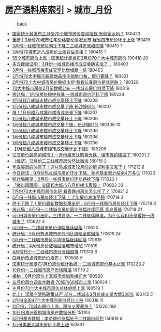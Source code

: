 [房产语料库索引](../../README.md)  > [城市_月份](城市_月份.md)
====
> [back](../README.md)

- [国家统计局发布三月份70个城市房价变动指数 有你家乡吗？](http://jkwz.applinzi.com/ittc/7095249619640648714.html#%E5%9B%BD%E5%AE%B6%E7%BB%9F%E8%AE%A1%E5%B1%80%E5%8F%91%E5%B8%83%E4%B8%89%E6%9C%88%E4%BB%BD70%E4%B8%AA%E5%9F%8E%E5%B8%82%E6%88%BF%E4%BB%B7%E5%8F%98%E5%8A%A8%E6%8C%87%E6%95%B0+%E6%9C%89%E4%BD%A0%E5%AE%B6%E4%B9%A1%E5%90%97%EF%BC%9F) 180423  
- [重磅 | 3月份70城市住宅价格变动情况发布 我省四市房价环比上涨](http://jkwz.applinzi.com/ittc/7093700667724268560.html#%E9%87%8D%E7%A3%85+%7C+3%E6%9C%88%E4%BB%BD70%E5%9F%8E%E5%B8%82%E4%BD%8F%E5%AE%85%E4%BB%B7%E6%A0%BC%E5%8F%98%E5%8A%A8%E6%83%85%E5%86%B5%E5%8F%91%E5%B8%83+%E6%88%91%E7%9C%81%E5%9B%9B%E5%B8%82%E6%88%BF%E4%BB%B7%E7%8E%AF%E6%AF%94%E4%B8%8A%E6%B6%A8) 180419  
- [3月份一线城市房价同比下降二三线城市涨幅回落](http://jkwz.applinzi.com/ittc/7093601120025052166.html#3%E6%9C%88%E4%BB%BD%E4%B8%80%E7%BA%BF%E5%9F%8E%E5%B8%82%E6%88%BF%E4%BB%B7%E5%90%8C%E6%AF%94%E4%B8%8B%E9%99%8D%E4%BA%8C%E4%B8%89%E7%BA%BF%E5%9F%8E%E5%B8%82%E6%B6%A8%E5%B9%85%E5%9B%9E%E8%90%BD) 180419 *1* 
- [3月份70城市近八成房价上涨背后真相？](http://jkwz.applinzi.com/ittc/7093457838011843595.html#3%E6%9C%88%E4%BB%BD70%E5%9F%8E%E5%B8%82%E8%BF%91%E5%85%AB%E6%88%90%E6%88%BF%E4%BB%B7%E4%B8%8A%E6%B6%A8%E8%83%8C%E5%90%8E%E7%9C%9F%E7%9B%B8%EF%BC%9F) 180418 *1* 
- [55个城市房价上涨！国家统计局发布3月份70个大中城市房价](http://jkwz.applinzi.com/ittc/7093420779419206672.html#55%E4%B8%AA%E5%9F%8E%E5%B8%82%E6%88%BF%E4%BB%B7%E4%B8%8A%E6%B6%A8%EF%BC%81%E5%9B%BD%E5%AE%B6%E7%BB%9F%E8%AE%A1%E5%B1%80%E5%8F%91%E5%B8%833%E6%9C%88%E4%BB%BD70%E4%B8%AA%E5%A4%A7%E4%B8%AD%E5%9F%8E%E5%B8%82%E6%88%BF%E4%BB%B7) 180418 *20* 
- [多方数据证明：3月份一线城市楼市成交量确实涨了！](http://jkwz.applinzi.com/ittc/7087816806335251473.html#%E5%A4%9A%E6%96%B9%E6%95%B0%E6%8D%AE%E8%AF%81%E6%98%8E%EF%BC%9A3%E6%9C%88%E4%BB%BD%E4%B8%80%E7%BA%BF%E5%9F%8E%E5%B8%82%E6%A5%BC%E5%B8%82%E6%88%90%E4%BA%A4%E9%87%8F%E7%A1%AE%E5%AE%9E%E6%B6%A8%E4%BA%86%EF%BC%81) 180403  
- [3月份一线城市楼市成交环比增幅超一倍](http://jkwz.applinzi.com/ittc/7087795282333139984.html#3%E6%9C%88%E4%BB%BD%E4%B8%80%E7%BA%BF%E5%9F%8E%E5%B8%82%E6%A5%BC%E5%B8%82%E6%88%90%E4%BA%A4%E7%8E%AF%E6%AF%94%E5%A2%9E%E5%B9%85%E8%B6%85%E4%B8%80%E5%80%8D) 180403  
- [2月份70大中城市新建商品住宅销售价格，房价要降？](http://jkwz.applinzi.com/ittc/7083028599508829201.html#2%E6%9C%88%E4%BB%BD70%E5%A4%A7%E4%B8%AD%E5%9F%8E%E5%B8%82%E6%96%B0%E5%BB%BA%E5%95%86%E5%93%81%E4%BD%8F%E5%AE%85%E9%94%80%E5%94%AE%E4%BB%B7%E6%A0%BC%EF%BC%8C%E6%88%BF%E4%BB%B7%E8%A6%81%E9%99%8D%EF%BC%9F) 180321  
- [2月份70个大中城市房价数据出炉 看看长春房价是涨是跌？](http://jkwz.applinzi.com/ittc/7082478171364787206.html#2%E6%9C%88%E4%BB%BD70%E4%B8%AA%E5%A4%A7%E4%B8%AD%E5%9F%8E%E5%B8%82%E6%88%BF%E4%BB%B7%E6%95%B0%E6%8D%AE%E5%87%BA%E7%82%89+%E7%9C%8B%E7%9C%8B%E9%95%BF%E6%98%A5%E6%88%BF%E4%BB%B7%E6%98%AF%E6%B6%A8%E6%98%AF%E8%B7%8C%EF%BC%9F) 180320  
- [70大中城市房价2月份数据公布 一线城市房价继续下降](http://jkwz.applinzi.com/ittc/7082255421819847697.html#70%E5%A4%A7%E4%B8%AD%E5%9F%8E%E5%B8%82%E6%88%BF%E4%BB%B72%E6%9C%88%E4%BB%BD%E6%95%B0%E6%8D%AE%E5%85%AC%E5%B8%83+%E4%B8%80%E7%BA%BF%E5%9F%8E%E5%B8%82%E6%88%BF%E4%BB%B7%E7%BB%A7%E7%BB%AD%E4%B8%8B%E9%99%8D) 180319  
- [统计局：1月份房价稳中有降 一线城市房价环比下降](http://jkwz.applinzi.com/ittc/7073594714995819530.html#%E7%BB%9F%E8%AE%A1%E5%B1%80%EF%BC%9A1%E6%9C%88%E4%BB%BD%E6%88%BF%E4%BB%B7%E7%A8%B3%E4%B8%AD%E6%9C%89%E9%99%8D+%E4%B8%80%E7%BA%BF%E5%9F%8E%E5%B8%82%E6%88%BF%E4%BB%B7%E7%8E%AF%E6%AF%94%E4%B8%8B%E9%99%8D) 180224  
- [1月份超八成城市楼市成交量环比下降](http://jkwz.applinzi.com/ittc/7067751543090988049.html#1%E6%9C%88%E4%BB%BD%E8%B6%85%E5%85%AB%E6%88%90%E5%9F%8E%E5%B8%82%E6%A5%BC%E5%B8%82%E6%88%90%E4%BA%A4%E9%87%8F%E7%8E%AF%E6%AF%94%E4%B8%8B%E9%99%8D) 180208  
- [1月份超八成城市楼市成交量下降 长沙降61%](http://jkwz.applinzi.com/ittc/7067276218879968262.html#1%E6%9C%88%E4%BB%BD%E8%B6%85%E5%85%AB%E6%88%90%E5%9F%8E%E5%B8%82%E6%A5%BC%E5%B8%82%E6%88%90%E4%BA%A4%E9%87%8F%E4%B8%8B%E9%99%8D+%E9%95%BF%E6%B2%99%E9%99%8D61%25) 180207  
- [降！1月份超八成城市楼市成交量下降](http://jkwz.applinzi.com/ittc/7067245722254967825.html#%E9%99%8D%EF%BC%811%E6%9C%88%E4%BB%BD%E8%B6%85%E5%85%AB%E6%88%90%E5%9F%8E%E5%B8%82%E6%A5%BC%E5%B8%82%E6%88%90%E4%BA%A4%E9%87%8F%E4%B8%8B%E9%99%8D) 180207  
- [1月份超八成城市楼市成交量环比下降](http://jkwz.applinzi.com/ittc/7066903074939864080.html#1%E6%9C%88%E4%BB%BD%E8%B6%85%E5%85%AB%E6%88%90%E5%9F%8E%E5%B8%82%E6%A5%BC%E5%B8%82%E6%88%90%E4%BA%A4%E9%87%8F%E7%8E%AF%E6%AF%94%E4%B8%8B%E9%99%8D) 180206  
- [1月份超八成城市楼市成交量下降，长沙降61%](http://jkwz.applinzi.com/ittc/7066898744841077771.html#1%E6%9C%88%E4%BB%BD%E8%B6%85%E5%85%AB%E6%88%90%E5%9F%8E%E5%B8%82%E6%A5%BC%E5%B8%82%E6%88%90%E4%BA%A4%E9%87%8F%E4%B8%8B%E9%99%8D%EF%BC%8C%E9%95%BF%E6%B2%99%E9%99%8D61%25) 180206 *10* 
- [1月份超八成城市楼市成交量环比下降](http://jkwz.applinzi.com/ittc/7066895504099509254.html#1%E6%9C%88%E4%BB%BD%E8%B6%85%E5%85%AB%E6%88%90%E5%9F%8E%E5%B8%82%E6%A5%BC%E5%B8%82%E6%88%90%E4%BA%A4%E9%87%8F%E7%8E%AF%E6%AF%94%E4%B8%8B%E9%99%8D) 180206  
- [1月份超八成城市楼市成交量环比下降](http://jkwz.applinzi.com/ittc/7066882659832038407.html#1%E6%9C%88%E4%BB%BD%E8%B6%85%E5%85%AB%E6%88%90%E5%9F%8E%E5%B8%82%E6%A5%BC%E5%B8%82%E6%88%90%E4%BA%A4%E9%87%8F%E7%8E%AF%E6%AF%94%E4%B8%8B%E9%99%8D) 180206  
- [1月份超八成城市楼市成交量环比下降](http://jkwz.applinzi.com/ittc/7066874466141733899.html#1%E6%9C%88%E4%BB%BD%E8%B6%85%E5%85%AB%E6%88%90%E5%9F%8E%E5%B8%82%E6%A5%BC%E5%B8%82%E6%88%90%E4%BA%A4%E9%87%8F%E7%8E%AF%E6%AF%94%E4%B8%8B%E9%99%8D) 180206  
- [【1月份超八成城市楼市成交量环比下降】](http://jkwz.applinzi.com/ittc/7066763084402525194.html#%E3%80%901%E6%9C%88%E4%BB%BD%E8%B6%85%E5%85%AB%E6%88%90%E5%9F%8E%E5%B8%82%E6%A5%BC%E5%B8%82%E6%88%90%E4%BA%A4%E9%87%8F%E7%8E%AF%E6%AF%94%E4%B8%8B%E9%99%8D%E3%80%91) 180206  
- [江苏房价最高的城市！一月份楼市认购量大跌，楼市真的降温了](http://jkwz.applinzi.com/ittc/7065054405001217035.html#%E6%B1%9F%E8%8B%8F%E6%88%BF%E4%BB%B7%E6%9C%80%E9%AB%98%E7%9A%84%E5%9F%8E%E5%B8%82%EF%BC%81%E4%B8%80%E6%9C%88%E4%BB%BD%E6%A5%BC%E5%B8%82%E8%AE%A4%E8%B4%AD%E9%87%8F%E5%A4%A7%E8%B7%8C%EF%BC%8C%E6%A5%BC%E5%B8%82%E7%9C%9F%E7%9A%84%E9%99%8D%E6%B8%A9%E4%BA%86) 180201 *2* 
- [（经济）12月份二三线城市房价环比微涨](http://jkwz.applinzi.com/ittc/7059870372390765574.html#%EF%BC%88%E7%BB%8F%E6%B5%8E%EF%BC%8912%E6%9C%88%E4%BB%BD%E4%BA%8C%E4%B8%89%E7%BA%BF%E5%9F%8E%E5%B8%82%E6%88%BF%E4%BB%B7%E7%8E%AF%E6%AF%94%E5%BE%AE%E6%B6%A8) 180118 *2* 
- [年底买房的注意了！这些热点城市12月份的房贷利率又涨了！](http://jkwz.applinzi.com/ittc/7046498731698947089.html#%E5%B9%B4%E5%BA%95%E4%B9%B0%E6%88%BF%E7%9A%84%E6%B3%A8%E6%84%8F%E4%BA%86%EF%BC%81%E8%BF%99%E4%BA%9B%E7%83%AD%E7%82%B9%E5%9F%8E%E5%B8%8212%E6%9C%88%E4%BB%BD%E7%9A%84%E6%88%BF%E8%B4%B7%E5%88%A9%E7%8E%87%E5%8F%88%E6%B6%A8%E4%BA%86%EF%BC%81) 171213 *8* 
- [今日财讯：9月份热点城市房价环比下降，养老基金累计结余4万多亿](http://jkwz.applinzi.com/ittc/7027688990810047504.html#%E4%BB%8A%E6%97%A5%E8%B4%A2%E8%AE%AF%EF%BC%9A9%E6%9C%88%E4%BB%BD%E7%83%AD%E7%82%B9%E5%9F%8E%E5%B8%82%E6%88%BF%E4%BB%B7%E7%8E%AF%E6%AF%94%E4%B8%8B%E9%99%8D%EF%BC%8C%E5%85%BB%E8%80%81%E5%9F%BA%E9%87%91%E7%B4%AF%E8%AE%A1%E7%BB%93%E4%BD%994%E4%B8%87%E5%A4%9A%E4%BA%BF) 171023  
- [统计局解读：9月份一线城市房价环比持续下降](http://jkwz.applinzi.com/ittc/7027565861123130384.html#%E7%BB%9F%E8%AE%A1%E5%B1%80%E8%A7%A3%E8%AF%BB%EF%BC%9A9%E6%9C%88%E4%BB%BD%E4%B8%80%E7%BA%BF%E5%9F%8E%E5%B8%82%E6%88%BF%E4%BB%B7%E7%8E%AF%E6%AF%94%E6%8C%81%E7%BB%AD%E4%B8%8B%E9%99%8D) 171023 *1* 
- [「楼市晴雨图」全国15大城市八月份楼市表现！](http://jkwz.applinzi.com/ittc/7016194089324905489.html#%E3%80%8C%E6%A5%BC%E5%B8%82%E6%99%B4%E9%9B%A8%E5%9B%BE%E3%80%8D%E5%85%A8%E5%9B%BD15%E5%A4%A7%E5%9F%8E%E5%B8%82%E5%85%AB%E6%9C%88%E4%BB%BD%E6%A5%BC%E5%B8%82%E8%A1%A8%E7%8E%B0%EF%BC%81) 170922 *33* 
- [7月份70大中城市房价出炉 看看赣州房价怎么样了？](http://jkwz.applinzi.com/ittc/7004279729153377297.html#7%E6%9C%88%E4%BB%BD70%E5%A4%A7%E4%B8%AD%E5%9F%8E%E5%B8%82%E6%88%BF%E4%BB%B7%E5%87%BA%E7%82%89+%E7%9C%8B%E7%9C%8B%E8%B5%A3%E5%B7%9E%E6%88%BF%E4%BB%B7%E6%80%8E%E4%B9%88%E6%A0%B7%E4%BA%86%EF%BC%9F) 170821 *2* 
- [6月份一线城市房价环比下降 上半年房价总体平稳](http://jkwz.applinzi.com/ittc/6991907181405144080.html#6%E6%9C%88%E4%BB%BD%E4%B8%80%E7%BA%BF%E5%9F%8E%E5%B8%82%E6%88%BF%E4%BB%B7%E7%8E%AF%E6%AF%94%E4%B8%8B%E9%99%8D+%E4%B8%8A%E5%8D%8A%E5%B9%B4%E6%88%BF%E4%BB%B7%E6%80%BB%E4%BD%93%E5%B9%B3%E7%A8%B3) 170719 *3* 
- [终于下跌了！房价最新数据劲爆出炉：6月份一线城市房价环比下降](http://jkwz.applinzi.com/ittc/6991779267963520016.html#%E7%BB%88%E4%BA%8E%E4%B8%8B%E8%B7%8C%E4%BA%86%EF%BC%81%E6%88%BF%E4%BB%B7%E6%9C%80%E6%96%B0%E6%95%B0%E6%8D%AE%E5%8A%B2%E7%88%86%E5%87%BA%E7%82%89%EF%BC%9A6%E6%9C%88%E4%BB%BD%E4%B8%80%E7%BA%BF%E5%9F%8E%E5%B8%82%E6%88%BF%E4%BB%B7%E7%8E%AF%E6%AF%94%E4%B8%8B%E9%99%8D) 170718 *3* 
- [统计局：6月份一二线城市房价同比涨幅连续回落 青岛再降](http://jkwz.applinzi.com/ittc/6991673163212391440.html#%E7%BB%9F%E8%AE%A1%E5%B1%80%EF%BC%9A6%E6%9C%88%E4%BB%BD%E4%B8%80%E4%BA%8C%E7%BA%BF%E5%9F%8E%E5%B8%82%E6%88%BF%E4%BB%B7%E5%90%8C%E6%AF%94%E6%B6%A8%E5%B9%85%E8%BF%9E%E7%BB%AD%E5%9B%9E%E8%90%BD+%E9%9D%92%E5%B2%9B%E5%86%8D%E9%99%8D) 170718 *21* 
- [5月份城市房价出炉，三线领涨，一二线继续降温，为什么我们还是看好一线城市？](http://jkwz.applinzi.com/ittc/6981617477539595268.html#5%E6%9C%88%E4%BB%BD%E5%9F%8E%E5%B8%82%E6%88%BF%E4%BB%B7%E5%87%BA%E7%82%89%EF%BC%8C%E4%B8%89%E7%BA%BF%E9%A2%86%E6%B6%A8%EF%BC%8C%E4%B8%80%E4%BA%8C%E7%BA%BF%E7%BB%A7%E7%BB%AD%E9%99%8D%E6%B8%A9%EF%BC%8C%E4%B8%BA%E4%BB%80%E4%B9%88%E6%88%91%E4%BB%AC%E8%BF%98%E6%98%AF%E7%9C%8B%E5%A5%BD%E4%B8%80%E7%BA%BF%E5%9F%8E%E5%B8%82%EF%BC%9F) 170622 *3* 
- [5月份一、二线城市房价涨幅继续回落](http://jkwz.applinzi.com/ittc/6981116160329122821.html#5%E6%9C%88%E4%BB%BD%E4%B8%80%E3%80%81%E4%BA%8C%E7%BA%BF%E5%9F%8E%E5%B8%82%E6%88%BF%E4%BB%B7%E6%B6%A8%E5%B9%85%E7%BB%A7%E7%BB%AD%E5%9B%9E%E8%90%BD) 170620  
- [统计局：5月份热点城市房价同比涨幅全部回落](http://jkwz.applinzi.com/ittc/6980826888321631236.html#%E7%BB%9F%E8%AE%A1%E5%B1%80%EF%BC%9A5%E6%9C%88%E4%BB%BD%E7%83%AD%E7%82%B9%E5%9F%8E%E5%B8%82%E6%88%BF%E4%BB%B7%E5%90%8C%E6%AF%94%E6%B6%A8%E5%B9%85%E5%85%A8%E9%83%A8%E5%9B%9E%E8%90%BD) 170619 *24* 
- [5月份一二线城市房价平均涨幅继续回落](http://jkwz.applinzi.com/ittc/6980818307023111172.html#5%E6%9C%88%E4%BB%BD%E4%B8%80%E4%BA%8C%E7%BA%BF%E5%9F%8E%E5%B8%82%E6%88%BF%E4%BB%B7%E5%B9%B3%E5%9D%87%E6%B6%A8%E5%B9%85%E7%BB%A7%E7%BB%AD%E5%9B%9E%E8%90%BD) 170619  
- [统计局：4月份房价涨幅回落城市增加](http://jkwz.applinzi.com/ittc/6969332734890607621.html#%E7%BB%9F%E8%AE%A1%E5%B1%80%EF%BC%9A4%E6%9C%88%E4%BB%BD%E6%88%BF%E4%BB%B7%E6%B6%A8%E5%B9%85%E5%9B%9E%E8%90%BD%E5%9F%8E%E5%B8%82%E5%A2%9E%E5%8A%A0) 170519  
- [4月份15个一二线城市房价涨幅回落](http://jkwz.applinzi.com/ittc/6969256665755943940.html#4%E6%9C%88%E4%BB%BD15%E4%B8%AA%E4%B8%80%E4%BA%8C%E7%BA%BF%E5%9F%8E%E5%B8%82%E6%88%BF%E4%BB%B7%E6%B6%A8%E5%B9%85%E5%9B%9E%E8%90%BD) 170519 *6* 
- [四月份热点城市房价发布！](http://jkwz.applinzi.com/ittc/6965249268779582469.html#%E5%9B%9B%E6%9C%88%E4%BB%BD%E7%83%AD%E7%82%B9%E5%9F%8E%E5%B8%82%E6%88%BF%E4%BB%B7%E5%8F%91%E5%B8%83%EF%BC%81) 170508 *9* 
- [国家统计局发布1月份房价统计数据 一二线城市房价基本止涨](http://jkwz.applinzi.com/ittc/6937695030801335301.html#%E5%9B%BD%E5%AE%B6%E7%BB%9F%E8%AE%A1%E5%B1%80%E5%8F%91%E5%B8%831%E6%9C%88%E4%BB%BD%E6%88%BF%E4%BB%B7%E7%BB%9F%E8%AE%A1%E6%95%B0%E6%8D%AE+%E4%B8%80%E4%BA%8C%E7%BA%BF%E5%9F%8E%E5%B8%82%E6%88%BF%E4%BB%B7%E5%9F%BA%E6%9C%AC%E6%AD%A2%E6%B6%A8) 170223 *2* 
- [10月份一二线城市房产市场降温](http://jkwz.applinzi.com/ittc/6902029271064642565.html#10%E6%9C%88%E4%BB%BD%E4%B8%80%E4%BA%8C%E7%BA%BF%E5%9F%8E%E5%B8%82%E6%88%BF%E4%BA%A7%E5%B8%82%E5%9C%BA%E9%99%8D%E6%B8%A9) 161119 *2* 
- [揭秘：8月份房价上涨城市增加涨幅扩大](http://jkwz.applinzi.com/ittc/6880035621149606917.html#%E6%8F%AD%E7%A7%98%EF%BC%9A8%E6%9C%88%E4%BB%BD%E6%88%BF%E4%BB%B7%E4%B8%8A%E6%B6%A8%E5%9F%8E%E5%B8%82%E5%A2%9E%E5%8A%A0%E6%B6%A8%E5%B9%85%E6%89%A9%E5%A4%A7) 160920  
- [五月份房价调查大数据  70城市60城市上涨](http://jkwz.applinzi.com/ittc/6847330963058852868.html#%E4%BA%94%E6%9C%88%E4%BB%BD%E6%88%BF%E4%BB%B7%E8%B0%83%E6%9F%A5%E5%A4%A7%E6%95%B0%E6%8D%AE++70%E5%9F%8E%E5%B8%8260%E5%9F%8E%E5%B8%82%E4%B8%8A%E6%B6%A8) 160624 *1* 
- [４月份70个大中城市房价总体继续上涨](http://jkwz.applinzi.com/ittc/6833845069693846533.html#%EF%BC%94%E6%9C%88%E4%BB%BD70%E4%B8%AA%E5%A4%A7%E4%B8%AD%E5%9F%8E%E5%B8%82%E6%88%BF%E4%BB%B7%E6%80%BB%E4%BD%93%E7%BB%A7%E7%BB%AD%E4%B8%8A%E6%B6%A8) 160519 *1* 
- [北上广深房产限购政策从严 部分二线城市3月份成交量大增300%](http://jkwz.applinzi.com/ittc/6820150060977226756.html#%E5%8C%97%E4%B8%8A%E5%B9%BF%E6%B7%B1%E6%88%BF%E4%BA%A7%E9%99%90%E8%B4%AD%E6%94%BF%E7%AD%96%E4%BB%8E%E4%B8%A5+%E9%83%A8%E5%88%86%E4%BA%8C%E7%BA%BF%E5%9F%8E%E5%B8%823%E6%9C%88%E4%BB%BD%E6%88%90%E4%BA%A4%E9%87%8F%E5%A4%A7%E5%A2%9E300%25) 160412 *5* 
- [2月份全国47个大中城市房价环比上涨](http://jkwz.applinzi.com/ittc/6810880570762462213.html#2%E6%9C%88%E4%BB%BD%E5%85%A8%E5%9B%BD47%E4%B8%AA%E5%A4%A7%E4%B8%AD%E5%9F%8E%E5%B8%82%E6%88%BF%E4%BB%B7%E7%8E%AF%E6%AF%94%E4%B8%8A%E6%B6%A8) 160318 *11* 
- [11月份，70城市房价上涨，房价又要暴涨？](http://jkwz.applinzi.com/ittc/6777912465744724997.html#11%E6%9C%88%E4%BB%BD%EF%BC%8C70%E5%9F%8E%E5%B8%82%E6%88%BF%E4%BB%B7%E4%B8%8A%E6%B6%A8%EF%BC%8C%E6%88%BF%E4%BB%B7%E5%8F%88%E8%A6%81%E6%9A%B4%E6%B6%A8%EF%BC%9F) 151220 *199* 
- [​10月份澳洲首府城市房产数据分析](http://jkwz.applinzi.com/ittc/6760453803971445764.html#%E2%80%8B10%E6%9C%88%E4%BB%BD%E6%BE%B3%E6%B4%B2%E9%A6%96%E5%BA%9C%E5%9F%8E%E5%B8%82%E6%88%BF%E4%BA%A7%E6%95%B0%E6%8D%AE%E5%88%86%E6%9E%90) 151103  
- [5月份楼市数据：南京房价涨幅处于二线城市前列](http://jkwz.applinzi.com/ittc/547650611422077828.html#5%E6%9C%88%E4%BB%BD%E6%A5%BC%E5%B8%82%E6%95%B0%E6%8D%AE%EF%BC%9A%E5%8D%97%E4%BA%AC%E6%88%BF%E4%BB%B7%E6%B6%A8%E5%B9%85%E5%A4%84%E4%BA%8E%E4%BA%8C%E7%BA%BF%E5%9F%8E%E5%B8%82%E5%89%8D%E5%88%97) 150619 *6* 
- [1月份美国大城市房价平稳上涨](http://jkwz.applinzi.com/ittc/547650611402889682.html#1%E6%9C%88%E4%BB%BD%E7%BE%8E%E5%9B%BD%E5%A4%A7%E5%9F%8E%E5%B8%82%E6%88%BF%E4%BB%B7%E5%B9%B3%E7%A8%B3%E4%B8%8A%E6%B6%A8) 150331  
